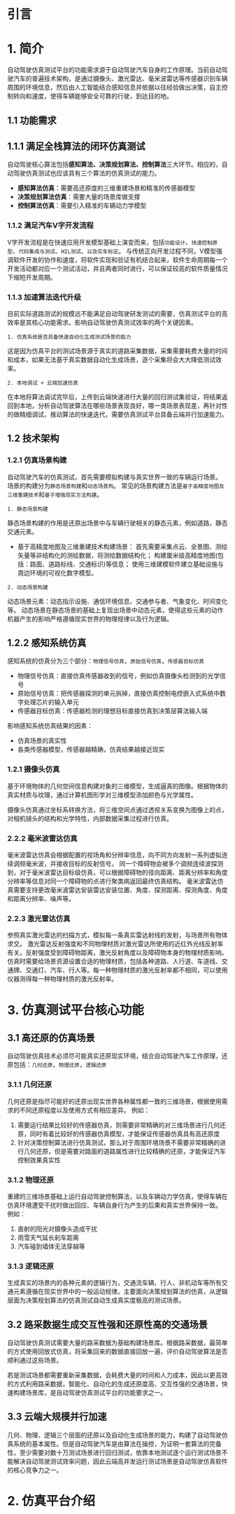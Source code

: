 # 引言

# 1. 简介

自动驾驶仿真测试平台的功能需求源于自动驾驶汽车自身的工作原理。当前自动驾驶汽车的普遍技术架构，是通过摄像头、激光雷达、毫米波雷达等传感器识别车辆周围的环境信息，然后由人工智能结合感知信息并依据以往经验做出决策，自主控制转向和速度，使得车辆能够安全可靠的行驶，到达目的地。

## 1.1 功能需求

## 1.1.1 满足全栈算法的闭环仿真测试

自动驾驶核心算法包括**感知算法、决策规划算法、控制算法**三大环节。相应的，自动驾驶仿真测试也应该具有三个算法的仿真测试的能力。
- **感知算法仿真**：需要高还原度的三维重建场景和精准的传感器模型
- **决策规划算法仿真**：需要大量的场景库做支撑
- **控制算法仿真**：需要引入精准的车辆动力学模型

### 1.1.2 满足汽车V字开发流程

V字开发流程是在快速应用开发模型基础上演变而来，包括`功能设计`、`快速控制原型`、`代码集成与测试`、`HIL测试`、`以及实车标定`。
与传统正向开发过程不同，V模型强调软件开发的协作和速度，将软件实现和验证有机结合起来，软件生命周期每一个开发活动都对应一个测试活动，并且两者同时进行，可以保证较高的软件质量情况下缩短开发周期。

### 1.1.3 加速算法迭代升级

目前实际道路测试的规模远不能满足自动驾驶研发测试的需要，仿真测试平台的高效率是其核心功能需求。影响自动驾驶仿真测试效率的两个关键因素。
```
1. 仿真系统是否具备快速自动化生成测试场景的能力
```
这是因为仿真平台的测试场景源于真实的道路采集数据，采集需要耗费大量的时间和成本，如果无法基于真实数据自动化生成场景，逐个采集将会大大降低测试效率。

```
2. 本地调试 + 云端加速仿真
```
在本地将算法调试完毕后，上传到云端快速进行大量的回归测试集验证，将结果返回到本地，分析自动驾驶算法在哪些场景表现良好，哪一类场景表现差，再针对性的做精细调试，推动算法的快速迭代，需要仿真测试平台具备云端并行加速能力。

## 1.2 技术架构

### 1.2.1 仿真场景构建

自动驾驶汽车的仿真测试，首先需要模拟构建与真实世界一致的车辆运行场景。
场景的构建分为`静态场景构建`和`动态场景构`。
常见的场景构建方法是`基于高精度地图及三维重建技术`和`基于增强现实方法构建`。

```
1. 静态场景构建
```

静态场景构建的作用是还原出场景中与车辆行驶相关的静态元素，例如道路，静态交通元素。
- 基于高精度地图及三维重建技术构建场景：
首先需要采集点云、全景图、测绘矢量等非结构化的测绘数据，将测绘数据结构化；
构建厘米级高精度地图(包括：路面、道路标线、交通标识)等信息；
使用三维建模软件建立基础设施与周边环境的可视化数字模型。

```
2. 动态场景构建
```
动态场景元素：动态指示设施、通信环境信息、交通参与者、气象变化、时间变化等。
动态场景在静态场景的基础上复现出场景中动态元素，使得这些元素的动作机器产生的影响严格遵循现实世界的物理规律以及行为逻辑。

## 1.2.2 感知系统仿真

感知系统的仿真分为三个部分：`物理信号仿真`，`原始信号仿真`，`传感器目标仿真`
- 物理信号仿真：直接仿真传感器收到的信号，例如仿真摄像头检测到的光学信号
- 原始信号仿真：把传感器探测的单元拆掉，直接仿真控制电控嵌入式系统中数字处理芯片的输入单元
- 传感器目标仿真：传感器检测的理想目标直接仿真到决策层算法输入端

影响感知系统仿真结果的因素：

- 仿真场景的真实性
- 各类传感器模型，传感器越精确，仿真结果越接近现实

### 1.2.1 摄像头仿真

基于环境物体的几何空间信息构建对象的三维模型，生成逼真的图像。根据物体的真实材质与纹理，通过计算机图形学对三维模型添加颜色与光学属性。

摄像头仿真通过坐标系转换方法，将三维空间点通过透视关系变换为图像上的点，对相机镜头的结构和光学特性，内部数据采集过程进行仿真。

### 2.2.2 毫米波雷达仿真

毫米波雷达仿真会根据配置的视场角和分辨率信息，向不同方向发射一系列虚拟连续调频毫米波，并接收目标的反射信号。
同一个障碍物会被多个调频连续波探测到，对于毫米波雷达目标级仿真，可以根据障碍物的径向距离、距离分辨率和角度分辨率等信息对同一个障碍物的点进行聚类病返回最终仿真结构。
毫米波雷达仿真需要支持更改毫米波雷达安装雷达安装位置、角度、探测距离、探测角度、角度和距离分辨率、噪声等。

### 2.2.3 激光雷达仿真

参照真实激光雷达的扫描方式，模拟每一条真实雷达射线的发射，与场景所有物体求交。
激光雷达反射强度和不同物理材质对激光雷达所使用的近红外光线反射率有关。反射强度受到障碍物距离，激光反射角度以及障碍物本身的物理材质影响。
仿真时需要给场景资源设置合适的物理材质，包括各种道路、人行道、车道线、交通牌、交通灯、汽车、行人等。每一种物理材质的激光反射率都不相同，可以使用仪器测得每一种物理材质的激光反射率。

# 3. 仿真测试平台核心功能

## 3.1 高还原的仿真场景

自动驾驶仿真技术必须尽可能真实还原现实环境，结合自动驾驶汽车工作原理，还原包括：`几何还原`，`物理还原`，`逻辑还原`

### 3.1.1 几何还原

几何还原是指尽可能好的还原出现实世界各种属性都一致的三维场景，根据使用需求的不同还原程度以及使用方式有相应差异。
例如：
1. 需要运行结果比较好的传感器仿真，则需要非常精确的对三维场景进行几何还原，同时有着比较好的传感器仿真模型，才能保证传感器仿真具有高还原度
2. 针对决策控制算法进行仿真测试，那么对于周围环境场景不需要非常精确的进行几何还原，但是需要对路面的道路属性进行比较精确的还原，才能保证汽车控制效果真实性

### 3.1.2 物理还原

重建的三维场景基础上运行自动驾驶控制算法，以及车辆动力学仿真，使得车辆在仿真环境遭受干扰时做出回应、车辆自身行为产生的后果和真实世界保持一致。
例如：
1. 直射的阳光对摄像头造成干扰
2. 雨雪天气延长刹车距离
3. 汽车碰到墙体无法穿越等

### 3.1.3 逻辑还原

生成真实的场景内的各种元素的逻辑行为，交通流车辆、行人、非机动车等所有交通元素遵循在现实世界中的一般运动规律。主要面向决策规划算法的仿真，从逻辑层面为决策规划算法的仿真测试自动生成真实度极高的测试场景。

## 3.2 路采数据生成交互性强和还原性高的交通场景

自动驾驶仿真测试需要大量的路采数据为基础构建场景库。根据路采数据，最简单的方式使用回放式仿真，将采集回来的数据直接回放一遍，评价自动驾驶算法是否顺利通过这些场景。

若是测试场景都需要重新采集数据，会耗费大量的时间和人力成本，因此以更高效的方式利用路采数据，智能化、自动化的生成还原度高、交互性强的交通场景，快速构建场景库，是自动驾驶仿真测试平台的功能要求之一。

## 3.3 云端大规模并行加速

几何、物理、逻辑三个层面的还原以及自动化生成场景的能力，构建了自动驾驶仿真系统的基本属性。但是自动驾驶汽车是由算法在操控，为证明一套算法的完备性，至少需要对数十万测试场景进行回归测试，依靠本地测试逐个运行测试场景不能解决自动驾驶测试效率问题，因此云端高并发运行测试场景是自动驾驶仿真软件的核心竞争力之一。

# 2. 仿真平台介绍

